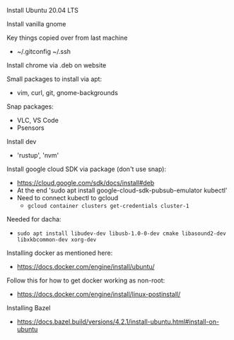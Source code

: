 
Install Ubuntu 20.04 LTS

Install vanilla gnome

Key things copied over from last machine
- ~/.gitconfig ~/.ssh

Install chrome via .deb on website

Small packages to install via apt:
- vim, curl, git, gnome-backgrounds

Snap packages:
- VLC, VS Code
- Psensors

Install dev
- 'rustup', 'nvm'

Install google cloud SDK via package (don't use snap):
- https://cloud.google.com/sdk/docs/install#deb
- At the end 'sudo apt install google-cloud-sdk-pubsub-emulator kubectl'
- Need to connect kubectl to gcloud
    - `gcloud container clusters get-credentials cluster-1`


Needed for dacha:
- `sudo apt install libudev-dev libusb-1.0-0-dev cmake libasound2-dev libxkbcommon-dev xorg-dev`

Installing docker as mentioned here:
- https://docs.docker.com/engine/install/ubuntu/

Follow this for how to get docker working as non-root:
- https://docs.docker.com/engine/install/linux-postinstall/

Installing Bazel
- https://docs.bazel.build/versions/4.2.1/install-ubuntu.html#install-on-ubuntu